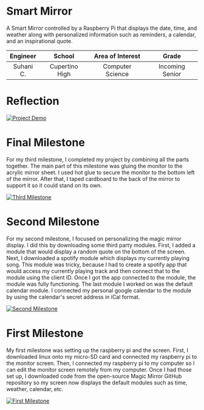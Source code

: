 ﻿# Smart Mirror
A Smart Mirror controlled by a Raspberry Pi that displays the date, time, and weather along with personalized information such as reminders, a calendar, and an inspirational quote.

| **Engineer** | **School** | **Area of Interest** | **Grade** |
|:--:|:--:|:--:|:--:|
| Suhani C. | Cupertino High | Computer Science | Incoming Senior



# Reflection
[![Project Demo](https://res.cloudinary.com/marcomontalbano/image/upload/v1625256163/video_to_markdown/images/youtube--ibJnKg8M0AA-c05b58ac6eb4c4700831b2b3070cd403.jpg)](https://youtu.be/ibJnKg8M0AA "Project Demo")
  
# Final Milestone
 For my third milestone, I completed my project by combining all the parts together. The main part of this milestone was gluing the monitor to the acrylic mirror sheet. I used hot glue to secure the monitor to the bottom left of the mirror. After that, I taped cardboard to the back of the mirror to support it so it could stand on its own.
 
[![Third Milestone](https://res.cloudinary.com/marcomontalbano/image/upload/v1625256138/video_to_markdown/images/youtube--rjmjY7odp80-c05b58ac6eb4c4700831b2b3070cd403.jpg)](https://youtu.be/rjmjY7odp80 "Third Milestone")


# Second Milestone
For my second milestone, I focused on personalizing the magic mirror display. I did this by downloading some third party modules. First, I added a module that would display a random quote on the bottom of the screen. Next, I downloaded a spotify module which displays my currently playing song. This module was tricky, because I had to create a spotify app that would access my currently playing track and then connect that to the module using the client ID. Once I got the app connected to the module, the module was fully functioning. The last module I worked on was the default calendar module. I connected my personal google calendar to the module by using the calendar's secret address in iCal format.

[![Second Milestone](https://res.cloudinary.com/marcomontalbano/image/upload/v1625256111/video_to_markdown/images/youtube--hMi-ThmGv2A-c05b58ac6eb4c4700831b2b3070cd403.jpg)](https://www.youtube.com/watch?v=hMi-ThmGv2A "Second Milestone")

# First Milestone
My first milestone was setting up the raspberry pi and the screen. First, I downloaded linux onto my micro-SD card and connected my raspberry pi to the monitor screen. Then, I connected my raspberry pi to my computer so I can edit the monitor screen remotely from my computer. Once I had those set up, I downloaded code from the open-source Magic Mirror GitHub repository so my screen now displays the default modules such as time, weather, calendar, etc.

[![First Milestone](https://res.cloudinary.com/marcomontalbano/image/upload/v1625256046/video_to_markdown/images/youtube--y2ftyRJfoBI-c05b58ac6eb4c4700831b2b3070cd403.jpg)](https://www.youtube.com/watch?v=y2ftyRJfoBI "First Milestone")

